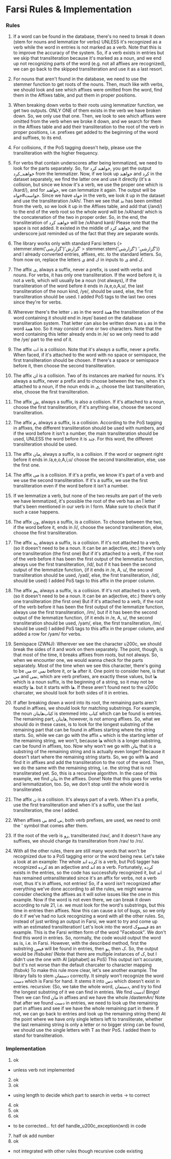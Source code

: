 

# Farsi Rules & Implementation

### Rules

1. If a word can be found in the database, there's no need to break it down (stem for nouns and lemmatize for verbs) UNLESS it's recognized as a verb while the word in entries is not marked as a verb. Note that this is to improve the accuracy of the system. So, if a verb exists in entries but we skip that transliteration because it's marked as a noun, and we end up not recognizing parts of the word (e.g. not all affixes are recognized), we can go back to the skipped transliteration and use it as a last resort.

2. For nouns that aren't found in the database, we need to use the stemmer function to get roots of the nouns. Then, much like with verbs, we should look and see which affixes were omitted from the word, find them in the Affixes table, and put them in proper positions.

3. When breaking down verbs to their roots using lemmatizer function, we get two outputs. ONLY ONE of them exists in the verb we have broken down. So, we only use that one. Then, we look to see which affixes were omitted from the verb when we broke it down, and we search for them in the Affixes table and add their transliteration to the root of the verb in proper positions, i.e. prefixes get added to the beginning of the word and suffixes, to its end.

4. For collisions, if the PoS tagging doesn't help, please use the transliteration with the higher frequency.

5. For verbs that contain underscores after being lemmatized, we need to look for the parts separately. So, for خواهند كرد, you get the output خواهند_كرد from the lemmatizer. Now, if we look up خواهند and كرد in the dataset separately, we find the latter one and use it directly (it's a collision, but since we know it's a verb, we use the proper one which is /kard/), and for خواهند, we can lemmatize it again. The output will be خواست#خواه. Since we have خواه in the verb, we look it up in the dataset and use the transliteration /xAh/. Then we see that ند has been omitted from the verb, so we look it up in the Affixes table, and add that (/and/) to the end of the verb root so the whole word will be /xAhand/ which is the concatenation of the two in proper order. So, in the end, the transliteration of خواهند كرد will be /xAhand kard/ Please note that the space is not added. It existed in the middle of خواهند كرد, and the underscore just reminded us of the fact that they are separate words.

6. The library works only with standard Farsi letters {> stemmer.stem('گزارشی')'گزارش' > stemmer.stem('گزارشي') 'گزارشي')} and I already converted entries, affixes, etc. to the standard letters. So, from now on, replace the letters ي and ك in inputs to ی and ک.

7. The affix ی, always a suffix, never a prefix, is used with verbs and nouns. For verbs, it has only one transliteration. If the word before it, is not a verb, which will usually be a noun (not always), if the transliteration of the word before it ends in /a,e,o,A,u/, the last transliteration of the noun kind, /ye/, should be used, else, the first transliteration should be used. I added PoS tags to the last two ones since they're for verbs.

8. Wherever there's the letter ۀ as in the word همۀ the transliteration of the word containing it should end in /eye/ based on the database transliteration system. That letter can also be written down as  هٔ as in the word همهٔ too. So it may consist of one or two characters. Note that the word containing this letter already ends in /e/ so we only need to add the /ye/ part to the end of it.

9. The affix ات is a collision. Note that it's always a suffix, never a prefix. When faced, if it's attached to the word with no space or semispace, the first transliteration should be chosen. If there's a space or semispace before it, then choose the second  transliteration.

10. The affix ان is a collision. Two of its instances are marked for nouns. It's always a suffix, never a prefix and to choose between the two, when it's attached to a noun, if the noun ends in ی, choose the last transliteration, else, choose the first transliteration.

11. The affix ش, always a suffix, is also a collision. If it's attached to a noun, choose the first transliteration, if it's anything else, choose the second transliteration.

12. The affix م, always a suffix, is a collision. According to the PoS tagging in affixes, the different transliteration should be used with numbers, and if the word before it isn't a number, the main transliteration should be used, UNLESS the word before it is چند. For this word, the different transliteration should be used.

13. The affix مان, always a suffix, is a collision. If the word or segment right before it ends in /a,e,o,A,i,u/ choose the second transliteration, else, use the first one.

14. The affix می is a collision. If it's a prefix, we know it's part of a verb and we use the second transliteration. If it's a suffix, we use the first transliteration even if the word before it isn't a number.

15. If we lemmatize a verb, but none of the two results are part of the verb we have lemmatized, it's possible the root of the verb has an آ letter that's been mentioned in our verb in ا form. Make sure to check that if such a case happens.

16. The affix ون, always a suffix, is a collision. To choose between the two, if the word before it, ends in /i/, choose the second transliteration, else, choose the first transliteration.

17. The affix ید, always a suffix, is a collision. If it's not attached to a verb, (so it doesn't need to be a noun. It can be an adjective, etc.) there's only one transliteration (the first one) But if it's attached to a verb, if the root of the verb before it has been the first output of the lemmatize function, always use the first transliteration, /id/, but if it has been the second output of the lemmatize function, {if it ends in /e, A, u/, the second transliteration should be used, /yad/, else, the first transliteration, /id/, should be used} I added PoS tags to this affix in the proper column.

18. The affix یم, always a suffix, is a collision. If it's not attached to a verb, (so it doesn't need to be a noun. It can be an adjective, etc.) there's only one transliteration (the first one) But if it's attached to a verb, if the root of the verb before it has been the first output of the lemmatize function, always use the first transliteration, /im/, but if it has been the second output of the lemmatize function, {if it ends in /e, A, u/, the second transliteration should be used, /yam/, else, the first transliteration, /im/, should be used} I added PoS tags to this affix in the proper column, and added a row for /yam/ for verbs.

19. Semispace (ZWNJ): Wherever we see the character u200c, we should break the sides of it and work on them separately. The point, though, is that most of the time, it breaks affixes  from roots, but not always. So, when we encounter one, we would wanna check for the parts separately. Most of the time when we see this character, there's going to be می or نمی before it, or ها after it. One point to consider here, is that می and نمی, which are verb prefixes, are exactly these values, but ها which is a noun suffix, is the beginning of a string, so it may not be exactly ها. but it starts with ها. If these aren't found next to the u200c charcater, we should look for both sides of it in entries.

20. If after breaking down a word into its root, the remaining parts aren't found in affixes, we should look for matching substrings. For example, the noun کتاب‌هایتان is stemmed into کتاب which can be found is entries. The remaining part, هایتان, however, is not among affixes. So, what we should do in these cases, is to look for the longest substring of the remaining part that can be found in affixes starting where the string starts. So, while we can go with the affix ه which is the starting letter of the remaining string, we won't, because ها which is a longer substring, can be found in affixes, too. Now why won't we go with یتان that is a substring of the remaining string and is actually even longer? Because it doesn't start where the remaining string starts. So, we go with ها and find it in affixes and add the transliteration to the root of the word. Then, we do the same with the remaining string, i.e. the string that is not transliterated yet. So, this is a recursive algorithm. In the case of this example, we find یتان in the affixes. Done! Note that this goes for verbs and lemmatization, too. So, we don't stop until the whole word is transliterated.

21. The affix ن is a collision. It's always part of a verb. When it's a prefix, use the first transliteration and when it's a suffix, use the last transliteration, the one I added.

22. When affixes بی and نی, both verb prefixes, are used, we need to omit the ' symbol that comes after them.

23. If the root of the verb is رو, transliterated /rav/, and it doesn't have any suffixes, we should change its transliteration from /rav/ to /ro/.

24. With all the other rules, there are still many words that won't be recognized due to a PoS tagging error or the word being new. Let's take a look at an example: The whole کرده اند is a verb, but PoS tagger has recognized کرده as an adjective and اند as a verb. Fortunately, کرده exists in the entries, so the code has successfully recognized it, but اند has remained untransliterated since it's an affix for verbs, not a verb root, thus it's in affixes, not entries! So, if a word isn't recognized after everything we've done according to all the rules, we might wanna consider checking the affixes as it will solve issues like the one in this example. Now if the word is not even there, we can break it down according to rule 21, i.e. we must look for the word's substrings, but this time in entries then affixes. Now this can cause a lot of bugs, so we only do it if we've had no luck recognizing a word with all the other rules. So, instead of just writing an output in Farsi, we want to try and come up with an estimated transliteration! Let's look into the word فیسبوک as an example. This is the Farsi written form of the word "Facebook". We don't find this word in entries. So, normally, the code would output the word as is, i.e. in Farsi. However, with the described method, first the substring فیس will be found in entries, then بو, then ک. So, the output would be /fisbuke/ (Note that there are multiple instances of ک, but I didn't use the one with Al [alphabet] as PoS) This output isn't accurate, but it's not worse than the default charcater to character mapping (fisbvk) To make this rule more clear, let's see another example. The library fails to stem دستمان correctly. It simply won't recognize the word دست which is Farsi for hand. It stems it into دس which doesn't exist in entries. recursive: {So, we take the whole word, دستمان, and try to find the longest substring of it we can find in entries. We find دست! Bingo! Then we can find مان in affixes and we have the whole /dastemAn/ Note that after we found دست in entries, we need to look up the remaining part in affixes and see if we have the whole remaining part in there. If not, we can go back to entries and look up the remaining string there}
At the point where we have only single letters left to transliterate, whether the last remaining string is only a letter or no bigger string can be found, we should use the single letters with T as their PoS. I added them to stand for transliteration.

### Implementation

1.    ok
  * unless verb not implemented
2.    ok
3.    ok
  *  using length to decide which part to search in verbs -> to correct

4.    ok
5.    ok
6.    ok

  * to be corrected... fct def handle_u200c_exception(wrd) in code

7.    half ok add number
8.    ok

  *  not integrated with other rules though
    recursive code existing
